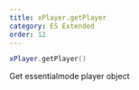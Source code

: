 ```yaml
---
title: xPlayer.getPlayer
category: ES Extended
order: 12
---
```


```lua
xPlayer.getPlayer()
```

Get essentialmode player object
